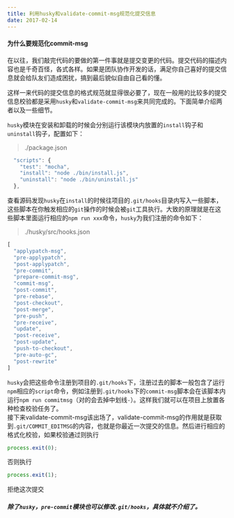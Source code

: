 ```yaml
---
title: 利用husky和validate-commit-msg规范化提交信息
date: 2017-02-14
---
```

#### 为什么要规范化commit-msg

在以往，我们敲完代码的要做的第一件事就是提交变更的代码。提交代码的描述内容也是千奇百怪，各式各样。如果是团队协作开发的话，满足你自己喜好的提交信息就会给队友们造成困扰，搞到最后貌似自由自己看的懂。  

这样一来代码的提交信息的格式规范就显得很必要了，现在一般用的比较多的提交信息校验都是采用`husky`和`validate-commit-msg`来共同完成的。下面简单介绍两者以及一些细节。  

`husky`模块在安装和卸载的时候会分别运行该模块内放置的`install`钩子和`uninstall`钩子，配置如下：  

> ./package.json  

``` javascript
  "scripts": {
    "test": "mocha",
    "install": "node ./bin/install.js",
    "uninstall": "node ./bin/uninstall.js"
  },
```
查看源码发现`husky`在`install`的时候往项目的`.git/hooks`目录内写入一些脚本，这些脚本在你触发相应的`git`操作的时候会被`git`工具执行。大致的原理就是在这些脚本里面运行相应的`npm run xxx`命令，`husky`为我们注册的命令如下：  

> ./husky/src/hooks.json  

``` javascript
[
  "applypatch-msg",
  "pre-applypatch",
  "post-applypatch",
  "pre-commit",
  "prepare-commit-msg",
  "commit-msg",
  "post-commit",
  "pre-rebase",
  "post-checkout",
  "post-merge",
  "pre-push",
  "pre-receive",
  "update",
  "post-receive",
  "post-update",
  "push-to-checkout",
  "pre-auto-gc",
  "post-rewrite"
]
```

`husky`会把这些命令注册到项目的`.git/hooks`下，注册过去的脚本一般包含了运行`npm`相应的`script`命令，例如注册到`.git/hooks`下的`commit-msg`脚本会在该脚本内运行`npm run commitmsg`（对的会去掉中划线`-`）。这样我们就可以在项目上放置各种检查校验任务了。  
接下来validate-commit-msg该出场了，validate-commit-msg的作用就是获取到`.git/COMMIT_EDITMSG`的内容，也就是你最近一次提交的信息。然后进行相应的格式化校验，如果校验通过则执行
```javascript
process.exit(0);
```
否则执行
```javascript
process.exit(1);
```
拒绝这次提交

##### 除了`husky`，`pre-commit`模块也可以修改`.git/hooks`，具体就不介绍了。
